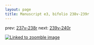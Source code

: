 ```yaml
---
layout: page
title: Manuscript e3, bifolio 238v-239r
---
```


prev: [237v-238r](../237v-238r/) next: [239v-240r](../239v-240r/)



[![Linked to zoomble image](http://www.homermultitext.org/iipsrv?IIIF=/project/homer/pyramidal/deepzoom/hmt/e3bifolio/v1/vb_238v_239r.tif/full/2000,/0/default.jpg)](http://www.homermultitext.org/ict2/?urn=urn:cite2:hmt:e3bifolio.v1:vb_238v_239r)


